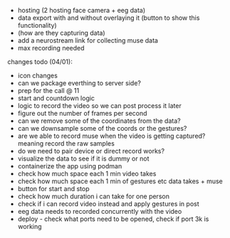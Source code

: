 - hosting (2 hosting face camera + eeg data)
- data export with and without overlaying it (button to show this functionality)
- (how are they capturing data) 
- add a neurostream link for collecting muse data
- max recording needed 



changes todo (04/01):
- icon changes
- can we package everthing to server side?
- prep for the call @ 11 
- start and countdown logic 
- logic to record the video so we can post process it later
- figure out the number of frames per second
- can we remove some of the coordinates from the data?
- can we downsample some of the coords or the gestures?
- are we able to record muse when the video is getting captured? meaning record the raw samples
- do we need to pair device or direct record works?
- visualize the data to see if it is dummy or not 
- containerize the app using podman 
- check how much space each 1 min video takes
- check how much space each 1 min of gestures etc data takes + muse
- button for start and stop
- check how much duration i can take for one person 
- check if i can record video instead and apply gestures in post
- eeg data needs to recorded concurrently with the video
- deploy - check what ports need to be opened, check if port 3k is working

